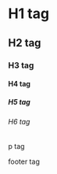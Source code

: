 <h1>H1 tag</h1>
<h2>H2 tag</h2>
<h3>H3 tag</h3>
<h4>H4 tag</h4>
<h5>H5 tag</h5>
<h6>H6 tag</h6>
<p>
p tag
</p>
<footer>
footer tag
</footer>
